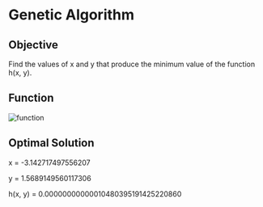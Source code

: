 # Genetic Algorithm

## Objective
Find the values of x and y that produce the minimum value of the function h(x, y).

## Function
![function](https://latex.codecogs.com/png.image?\inline&space;\huge&space;\dpi{150}h(x,&space;y)&space;=&space;\frac{(cos(x)&space;&plus;&space;sin(y))^{2}}{x^{2}&space;&plus;&space;y^{2}})

## Optimal Solution
x = -3.142717497556207

y = 1.5689149560117306

h(x, y) = 0.00000000000010480395191425220860